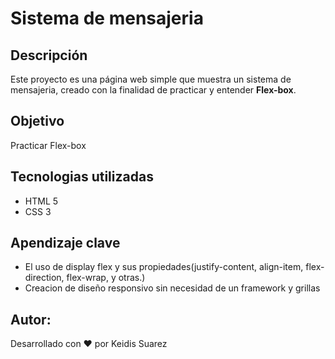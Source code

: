 # Sistema de  mensajeria

## Descripción
Este proyecto es una página web simple que muestra un sistema de mensajeria, creado con la finalidad de practicar y entender **Flex-box**.

## Objetivo
Practicar Flex-box

## Tecnologias utilizadas
- HTML 5
- CSS 3

## Apendizaje clave
- El uso de display flex y sus propiedades(justify-content, align-item, flex-direction, flex-wrap, y otras.)
- Creacion de diseño responsivo sin necesidad de un framework y grillas

## Autor:
Desarrollado con ❤️ por Keidis Suarez